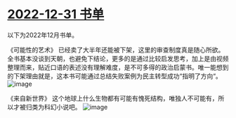 # [2022-12-31 书单](https://github.com/myccnn/tuix40/issues/3)

以下为2022年12月书单。

《可能性的艺术》
已经卖了大半年还能被下架，这里的审查制度真是随心所欲。全书基本没谈到天朝，也避免下结论，更多的是通过比较启发思考，加上是由视频整理而来，贴近口语的表述没有理解难度，是不可多得的政治启蒙书。唯一能想到的下架理由就是，这本书可能通过总结失败案例为民主转型成功“指明了方向“。
![image](https://github.com/myccnn/tuix40/assets/5852024/c4be080f-cb48-4f64-89fa-28a6303d9c85)

《来自新世界》
这个地球上什么生物都有可能有愧死结构，唯独人不可能有，所以才被归类为科幻小说吧。
![image](https://github.com/myccnn/tuix40/assets/5852024/fcc9e300-5069-4e2d-9b47-8bf26015d1b1)